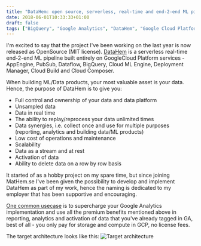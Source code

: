 ```yaml
---
title: "DataHem: open source, serverless, real-time and end-2-end ML pipeline on Google Cloud Platform"
date: 2018-06-01T10:33:33+01:00
draft: false
tags: ["BigQuery", "Google Analytics", "DataHem", "Google Cloud Platform", "Apache Beam", "Open Source"]
---
```


I'm excited to say that the project I've been working on the last year is now released as OpenSource (MIT license). [DataHem](https://github.com/mhlabs/datahem) is a serverless real-time end-2-end ML pipeline built entirely on GoogleCloud Platform services - AppEngine, PubSub, Dataflow, BigQuery, Cloud ML Engine, Deployment Manager, Cloud Build and Cloud Composer. 

When building ML/Data products, your most valuable asset is your data. Hence, the purpose of DataHem is to give you:
- Full control and ownership of your data and data platform
- Unsampled data
- Data in real time
- The ability to replay/reprocess your data unlimited times
- Data synergies, i.e. collect once and use for multiple purposes (reporting, analytics and building data/ML products)
- Low cost of operations and maintenance
- Scalability
- Data as a stream and at rest
- Activation of data
- Ability to delete data on a row by row basis

It started of as a hobby project on my spare time, but since joining MatHem.se I've been given the possibility to develop and implement DataHem as part of my work, hence the naming is dedicated to my employer that has been supportive and encouraging.

[One common usecase](https://github.com/mhlabs/datahem/wiki/Setup) is to supercharge your Google Analytics implementation and use all the premium benefits mentioned above in reporting, analytics and activation of data that you've already tagged in GA, best of all - you only pay for storage and compute in GCP, no license fees.

The target architecture looks like this:
![Target architecture](https://raw.githubusercontent.com/mhlabs/datahem/master/images/target_architecture.PNG)
